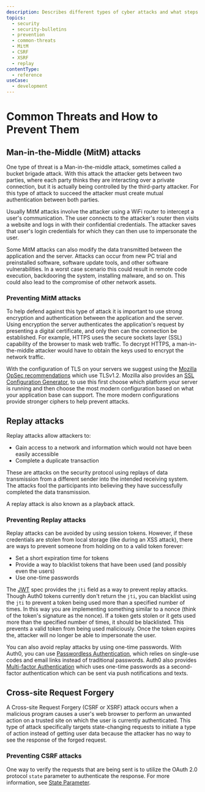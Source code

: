 ```yaml
---
description: Describes different types of cyber attacks and what steps can be taken to prevent them.
topics:
  - security
  - security-bulletins
  - prevention
  - common-threats
  - MitM
  - CSRF
  - XSRF
  - replay
contentType:
  - reference
useCase:
  - development
---
```


# Common Threats and How to Prevent Them

## Man-in-the-Middle (MitM) attacks

One type of threat is a Man-in-the-middle attack, sometimes called a bucket brigade attack. With this attack the attacker gets between two parties, where each party thinks they are interacting over a private connection, but it is actually being controlled by the third-party attacker. For this type of attack to succeed the attacker must create mutual authentication between both parties.

Usually MitM attacks involve the attacker using a WiFi router to intercept a user's communication. The user connects to the attacker's router then visits a website and logs in with their confidential credentials. The attacker saves that user's login credentials for which they can then use to impersonate the user.

Some MitM attacks can also modify the data transmitted between the application and the server. Attacks can occur from new PC trial and preinstalled software, software update tools, and other software vulnerabilities. In a worst case scenario this could result in remote code execution, backdooring the system, installing malware, and so on. This could also lead to the compromise of other network assets.

### Preventing MitM attacks

To help defend against this type of attack it is important to use strong encryption and authentication between the application and the server. Using encryption the server authenticates the application's request by presenting a digital certificate, and only then can the connection be established.  For example, HTTPS uses the secure sockets layer (SSL) capability of the browser to mask web traffic. To decrypt HTTPS, a man-in-the-middle attacker would have to obtain the keys used to encrypt the network traffic.

With the configuration of TLS on your servers we suggest using the [Mozilla OpSec recommendations](https://wiki.mozilla.org/Security/Server_Side_TLS) which use TLSv1.2. Mozilla also provides an [SSL Configuration Generator](https://mozilla.github.io/server-side-tls/ssl-config-generator/), to use this first choose which platform your server is running and then choose the most modern configuration based on what your application base can support. The more modern configurations provide stronger ciphers to help prevent attacks.

## Replay attacks

Replay attacks allow attackers to:

* Gain access to a network and information which would not have been easily accessible 
* Complete a duplicate transaction

These are attacks on the security protocol using replays of data transmission from a different sender into the intended receiving system. The attacks fool the participants into believing they have successfully completed the data transmission. 

A replay attack is also known as a playback attack.

### Preventing Replay attacks

Replay attacks can be avoided by using session tokens. However, if these credentials are stolen from local storage (like during an XSS attack), there are ways to prevent someone from holding on to a valid token forever:

* Set a short expiration time for tokens
* Provide a way to blacklist tokens that have been used (and possibly even the users)
* Use one-time passwords

The [JWT](/jwt) spec provides the `jti` field as a way to prevent replay attacks. Though Auth0 tokens currently don't return the `jti`, you can blacklist using the `jti` to prevent a token being used more than a specified number of times. In this way you are implementing something similar to a nonce (think of the token's signature as the nonce). If a token gets stolen or it gets used more than the specified number of times, it should be blacklisted. This prevents a valid token from being used maliciously. Once the token expires the, attacker will no longer be able to impersonate the user.

You can also avoid replay attacks by using one-time passwords. With Auth0, you can use [Passwordless Authentication](/passwordless), which relies on single-use codes and email links instead of traditional passwords. Auth0 also provides [Multi-factor Authentication](multifactor-authentication) which uses one-time passwords as a second-factor authentication which can be sent via push notifications and texts.

## Cross-site Request Forgery

A Cross-site Request Forgery (CSRF or XSRF) attack occurs when a malicious program causes a user's web browser to perform an unwanted action on a trusted site on which the user is currently authenticated. This type of attack specifically targets state-changing requests to initiate a type of action instead of getting user data because the attacker has no way to see the response of the forged request.

### Preventing CSRF attacks

One way to verify the requests that are being sent is to utilize the OAuth 2.0 protocol `state` parameter to authenticate the response. For more information, see [State Parameter](/protocols/oauth-state).
